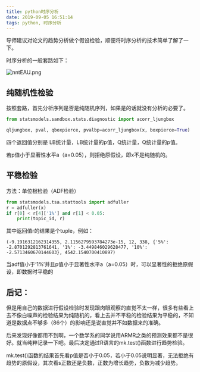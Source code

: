 ```yaml
---
title: python时序分析
date: 2019-09-05 16:51:14
tags: python, 时序分析
---
```


导师建议对论文的趋势分析做个假设检验，顺便将时序分析的技术简单了解了一下。

时序分析的一般套路如下：

![nntEAU.png](https://s2.ax1x.com/2019/09/05/nntEAU.png)

## 纯随机性检验

按照套路，首先分析序列是否是纯随机序列，如果是的话就没有分析的必要了。

```python
from statsmodels.sandbox.stats.diagnostic import acorr_ljungbox

qljungbox, pval, qboxpierce, pvalbp=acorr_ljungbox(x, boxpierce=True)
```



四个返回值分别是 LB统计量，LB统计量的p值，Q统计量，Q统计量的p值。

若p值小于显著性水平a（a=0.05），则拒绝原假设，即x不是纯随机的。

## 平稳检验

方法：单位根检验（ADF检验）

```python
from statsmodels.tsa.stattools import adfuller
r = adfuller(x)
if r[0] < r[4]['1%'] and r[1] < 0.05:
    print(topic_id, r)
```

其中返回值r的结果是个tuple，例如：

```
(-9.1916312162314355, 2.1156279593784273e-15, 12, 338, {'5%': -2.8701292813761641, '1%': -3.449846029628477, '10%': -2.5713460670144603}, 4542.1540700410897)
```

当adf值小于‘1%’并且p值小于显著性水平a（a=0.05）时，可以显著性的拒绝原假设，即数据时平稳的



## 后记：

但是用自己的数据进行假设检验时发现跟肉眼观察的直觉不太一样，很多有些看上去不像白噪声的检验结果为纯随机的，看上去并不平稳的检验结果为平稳的，不知道是数据点不够多（86个）的影响还是说直觉并不如数据来的准确。

后来发现好像都用不到啊，一个数学系的同学说用ARMR之类的预测效果都不是很好。就当纯粹记录一下吧。最后决定通过R语言的mk.test()函数进行趋势检验。

mk.test()函数的结果首先看p值是否小于0.05，若小于0.05说明显著，无法拒绝有趋势的原假设，其次看s正数还是负数，正数为增长趋势，负数为减少趋势。